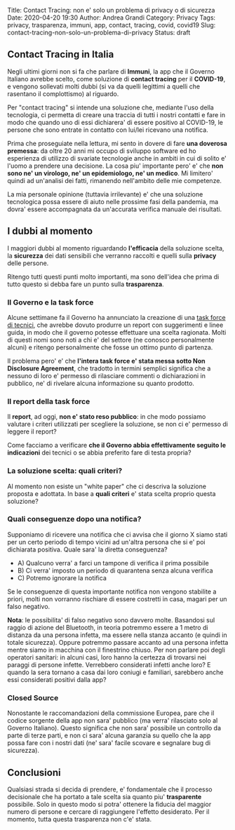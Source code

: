 Title: Contact Tracing: non e' solo un problema di privacy o di sicurezza
Date: 2020-04-20 19:30
Author: Andrea Grandi
Category: Privacy
Tags: privacy, trasparenza, immuni, app, contact, tracing, covid, covid19
Slug: contact-tracing-non-solo-un-problema-di-privacy
Status: draft

## Contact Tracing in Italia

Negli ultimi giorni non si fa che parlare di **Immuni**, la app che il Governo Italiano avrebbe scelto, come soluzione di **contact tracing** per il **COVID-19**, e vengono sollevati molti dubbi (si va da quelli legittimi a quelli che rasentano il complottismo) al riguardo.

Per "contact tracing" si intende una soluzione che, mediante l'uso della tecnologia, ci permetta di creare una traccia di tutti i nostri contatti e fare in modo che quando uno di essi dichiarera' di essere positivo al COVID-19, le persone che sono entrate in contatto con lui/lei ricevano una notifica.

Prima che proseguiate nella lettura, mi sento in dovere di fare **una doverosa premessa**: da oltre 20 anni mi occupo di sviluppo software ed ho esperienza di utilizzo di svariate tecnologie anche in ambiti in cui di solito e' l'uomo a prendere una decisione. La cosa piu' importante pero' e' che **non sono ne' un virologo, ne' un epidemiologo, ne' un medico**. Mi limitero' quindi ad un'analisi dei fatti, rimanendo nell'ambito delle mie competenze.

La mia personale opinione (tuttavia irrilevante) e' che una soluzione tecnologica possa essere di aiuto nelle prossime fasi della pandemia, ma dovra' essere accompagnata da un'accurata verifica manuale dei risultati.

## I dubbi al momento

I maggiori dubbi al momento riguardando **l'efficacia** della soluzione scelta, la **sicurezza** dei dati sensibili che verranno raccolti e quelli sulla **privacy** delle persone.

Ritengo tutti questi punti molto importanti, ma sono dell'idea che prima di tutto questo si debba fare un punto sulla **trasparenza**.

### Il Governo e la task force

Alcune settimane fa il Governo ha annunciato la creazione di una [task force di tecnici](https://innovazione.gov.it/DM-task-force/), che avrebbe dovuto produrre un report con suggerimenti e linee guida, in modo che il governo potesse effettuare una scelta ragionata. Molti di questi nomi sono noti a chi e' del settore (ne conosco personalmente alcuni) e ritengo personalmente che fosse un ottimo punto di partenza.

Il problema pero' e' che **l'intera task force e' stata messa sotto Non Disclosure Agreement**, che tradotto in termini semplici significa che a nessuno di loro e' permesso di rilasciare commenti o dichiarazioni in pubblico, ne' di rivelare alcuna informazione su quanto prodotto.

### Il report della task force

Il **report**, ad oggi, **non e' stato reso pubblico**: in che modo possiamo valutare i criteri utilizzati per scegliere la soluzione, se non ci e' permesso di leggere il report? 

Come facciamo a verificare **che il Governo abbia effettivamente seguito le indicazioni** dei tecnici o se abbia preferito fare di testa propria? 

### La soluzione scelta: quali criteri?

Al momento non esiste un "white paper" che ci descriva la soluzione proposta e adottata. In base a **quali criteri** e' stata scelta proprio questa soluzione?

### Quali conseguenze dopo una notifica?

Supponiamo di ricevere una notifica che ci avvisa che il giorno X siamo stati per un certo periodo di tempo vicini ad un'altra persona che si e' poi dichiarata positiva. Quale sara' la diretta conseguenza?

- A) Qualcuno verra' a farci un tampone di verifica il prima possibile
- B) Ci verra' imposto un periodo di quarantena senza alcuna verifica
- C) Potremo ignorare la notifica

Se le conseguenze di questa importante notifica non vengono stabilite a priori, molti non vorranno rischiare di essere costretti in casa, magari per un falso negativo. 

**Nota**: le possibilita' di falso negativo sono davvero molte. Basandosi sul raggio di azione del Bluetooth, in teoria potremmo essere a 1 metro di distanza da una persona infetta, ma essere nella stanza accanto (e quindi in totale sicurezza). Oppure potremmo passare accanto ad una persona infetta mentre siamo in macchina con il finestrino chiuso. Per non parlare poi degli operatori sanitari: in alcuni casi, loro hanno la certezza di trovarsi nei paraggi di persone infette. Verrebbero considerati infetti anche loro? E quando la sera tornano a casa dai loro coniugi e familiari, sarebbero anche essi considerati positivi dalla app?

### Closed Source

Nonostante le raccomandazioni della commissione Europea, pare che il codice sorgente della app non sara' pubblico (ma verra' rilasciato solo al Governo Italiano). Questo significa che non sara' possibile un controllo da parte di terze parti, e non ci sara' alcuna garanzia su quello che la app possa fare con i nostri dati (ne' sara' facile scovare e segnalare bug di sicurezza).

## Conclusioni

Qualsiasi strada si decida di prendere, e' fondamentale che il processo decisionale che ha portato a tale scelta sia quanto piu' **trasparente** possibile. Solo in questo modo si potra' ottenere la fiducia del maggior numero di persone e cercare di raggiungere l'effetto desiderato. Per il momento, tutta questa trasparenza non c'e' stata.

